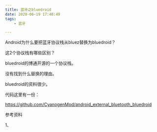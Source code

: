 ```yaml
---
title: 蓝牙之bluedroid
date: 2020-06-19 17:48:49
tags:
	- 蓝牙

---
```




Android为什么要把蓝牙协议栈从bluez替换为bluedroid？

这2个协议栈有哪些区别？

bluedroid的博通开源的一个协议栈。

没有找到什么替换的理由。

bluedroid的资料很少。

代码这里有一份：

https://github.com/CyanogenMod/android_external_bluetooth_bluedroid



参考资料

1、

